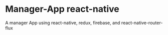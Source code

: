 # Manager-App react-native

A manager App using react-native, redux, firebase, and react-native-router-flux
